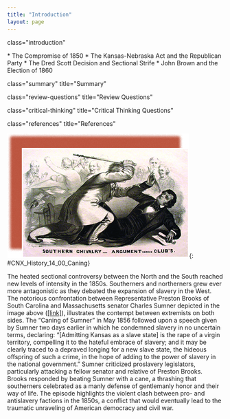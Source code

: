 ```yaml
---
title: "Introduction"
layout: page
---
```



<cnx-pi data-type="cnx.flag.introduction"> class="introduction" </cnx-pi>

<div data-type="abstract" markdown="1">
* The Compromise of 1850
* The Kansas-Nebraska Act and the Republican Party
* The Dred Scott Decision and Sectional Strife
* John Brown and the Election of 1860

</div>

<cnx-pi data-type="cnx.eoc">class="summary" title="Summary"</cnx-pi>

<cnx-pi data-type="cnx.eoc">class="review-questions" title="Review Questions"</cnx-pi>

<cnx-pi data-type="cnx.eoc">class="critical-thinking" title="Critical Thinking Questions"</cnx-pi>

<cnx-pi data-type="cnx.eoc">class="references" title="References"</cnx-pi>

 ![An illustration shows Preston Brooks attacking Charles Sumner with a cane while several men look on in the background. The caption reads &#x201C;Southern Chivalry&#x2014;Argument versus Club&#x2019;s.&#x201D;](../resources/CNX_History_14_00_Caning.jpg "In Southern Chivalry: Argument versus Club&#x2019;s (1856), by John Magee, South Carolinian Preston Brooks attacks Massachusetts senator Charles Sumner after his speech denouncing &#x201C;border ruffians&#x201D; pouring into Kansas from Missouri. For southerners, defending slavery meant defending southern honor."){: #CNX_History_14_00_Caning}

The heated sectional controversy between the North and the South reached new levels of intensity in the 1850s. Southerners and northerners grew ever more antagonistic as they debated the expansion of slavery in the West. The notorious confrontation between Representative Preston Brooks of South Carolina and Massachusetts senator Charles Sumner depicted in the image above ([\[link\]](#CNX_History_14_00_Caning)), illustrates the contempt between extremists on both sides. The “Caning of Sumner” in May 1856 followed upon a speech given by Sumner two days earlier in which he condemned slavery in no uncertain terms, declaring: “\[Admitting Kansas as a slave state\] is the rape of a virgin territory, compelling it to the hateful embrace of slavery; and it may be clearly traced to a depraved longing for a new slave state, the hideous offspring of such a crime, in the hope of adding to the power of slavery in the national government.” Sumner criticized proslavery legislators, particularly attacking a fellow senator and relative of Preston Brooks. Brooks responded by beating Sumner with a cane, a thrashing that southerners celebrated as a manly defense of gentlemanly honor and their way of life. The episode highlights the violent clash between pro- and antislavery factions in the 1850s, a conflict that would eventually lead to the traumatic unraveling of American democracy and civil war.

